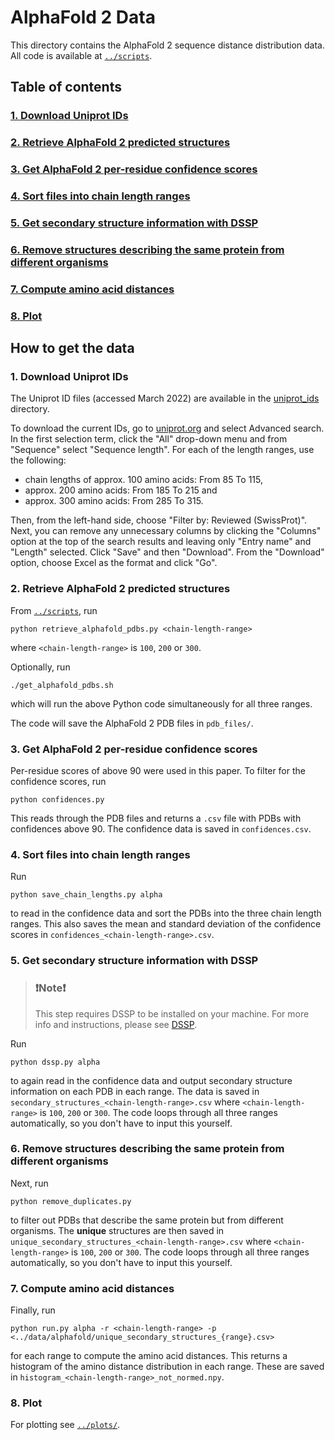 # AlphaFold 2 Data

This directory contains the AlphaFold 2 sequence distance distribution data. All code is available at [`../scripts`](https://github.com/meyresearch/sequence_distance_distribution/tree/36a848c5b15a62dc646de583f03c824f680873da/scripts).

## Table of contents
### [1. Download Uniprot IDs](#1-download-uniprot-ids-1)
### [2. Retrieve AlphaFold 2 predicted structures](#2-retrieve-alphafold-2-predicted-structures-1)
### [3. Get AlphaFold 2 per-residue confidence scores](#3-get-alphafold-2-per-residue-confidence-scores-1)
### [4. Sort files into chain length ranges](#4-sort-files-into-chain-length-ranges-1)
### [5. Get secondary structure information with DSSP](#5-get-secondary-structure-information-with-dssp-1)
### [6. Remove structures describing the same protein from different organisms](#6-remove-structures-describing-the-same-protein-from-different-organisms-1)
### [7. Compute amino acid distances](#7-compute-amino-acid-distances-1)
### [8. Plot](#8-plot-1)

## How to get the data

### 1. Download Uniprot IDs

The Uniprot ID files (accessed March 2022) are available in the [uniprot_ids](https://github.com/meyresearch/sequence_distance_distribution/tree/36a848c5b15a62dc646de583f03c824f680873da/data/alphafold/uniprot_ids) 
directory.

To download the current IDs, go to [uniprot.org](https://www.uniprot.org) and select Advanced search. 
In the first selection term, click the "All" drop-down menu and from "Sequence" select "Sequence length".
For each of the length ranges, use the following:

* chain lengths of approx. 100 amino acids: From 85 To 115,
* approx. 200 amino acids: From 185 To 215 and
* approx. 300 amino acids: From 285 To 315.

Then, from the left-hand side, choose "Filter by: Reviewed (SwissProt)". Next, you can remove any unnecessary 
columns by clicking the "Columns" option at the top of the search results and leaving only "Entry name" and 
"Length" selected. Click "Save" and then "Download". From the "Download" option, choose Excel as the format and click "Go". 

### 2. Retrieve AlphaFold 2 predicted structures

From [`../scripts`](https://github.com/meyresearch/sequence_distance_distribution/tree/bump/scripts), 
run 
```
python retrieve_alphafold_pdbs.py <chain-length-range>
```

where `<chain-length-range>` is `100`, `200` or `300`. 

Optionally, run 
```
./get_alphafold_pdbs.sh
``` 
which will run the above Python code simultaneously for all three ranges.

The code will save the AlphaFold 2 PDB files in `pdb_files/`.

### 3. Get AlphaFold 2 per-residue confidence scores

Per-residue scores of above 90 were used in this paper. To filter for the confidence scores, run 
```
python confidences.py
``` 
This reads through the PDB files and returns a `.csv` file with PDBs with confidences above 90. The confidence data is saved in `confidences.csv`.

### 4. Sort files into chain length ranges

Run 
```
python save_chain_lengths.py alpha
``` 
to read in the confidence data and sort the PDBs into the three chain length ranges. 
This also saves the mean and standard deviation of the confidence scores in `confidences_<chain-length-range>.csv`. 

### 5. Get secondary structure information with DSSP

> ### ❗️Note❗️
> This step requires DSSP to be installed on your machine. 
> For more info and instructions, please see [DSSP](https://swift.cmbi.umcn.nl/gv/dssp/).

Run 
```
python dssp.py alpha
``` 
to again read in the confidence data and output secondary structure information on each PDB in each range. 
The data is saved in `secondary_structures_<chain-length-range>.csv` where `<chain-length-range>` is `100`, `200` or 
`300`. The code loops through all three ranges automatically, so you don't have to input this yourself.

### 6. Remove structures describing the same protein from different organisms

Next, run 
```
python remove_duplicates.py
``` 
to filter out PDBs that describe the same protein but from different organisms. 
The **unique** structures are then saved in `unique_secondary_structures_<chain-length-range>.csv` where 
`<chain-length-range>` is `100`, `200` or `300`. The code loops through all three ranges automatically, 
so you don't have to input this yourself.

### 7. Compute amino acid distances

Finally, run 
```
python run.py alpha -r <chain-length-range> -p <../data/alphafold/unique_secondary_structures_{range}.csv>
``` 
for each range to compute the amino acid distances. This returns a histogram of the amino distance distribution in each range. These are saved in `histogram_<chain-length-range>_not_normed.npy`. 

### 8. Plot

For plotting see [`../plots/`](https://github.com/meyresearch/sequence_distance_distribution/tree/bump/plots). 



